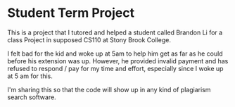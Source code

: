 # Student Term Project

This is a project that I tutored and helped a student called Brandon Li for a class Project in supposed CS110 at 
Stony Brook College.

I felt bad for the kid and woke up at 5am to help him get as far as he could before his extension was up.
However, he provided invalid payment and has refused to respond / pay for my time and effort, especially since I 
woke up at 5 am for this.

I'm sharing this so that the code will show up in any kind of plagiarism search software.